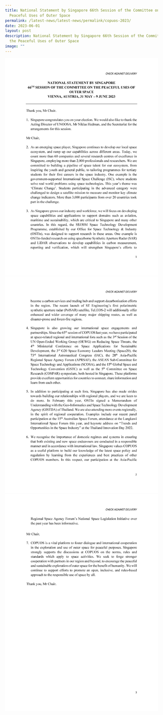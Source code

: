 ```yaml
---
title: National Statement by Singapore 66th Session of the Committee on the
  Peaceful Uses of Outer Space
permalink: /latest-news/latest-news/permalink/copuos-2023/
date: 2023-06-01
layout: post
description: National Statement by Singapore 66th Session of the Committee on
  the Peaceful Uses of Outer Space
image: ""
---
```

![national statement page one.png](/images/national%20statement%20page%20one.png)
![national statement page two.png](/images/national%20statement%20page%20two.png)
![national statement page three.png](/images/national%20statement%20page%20three.png)